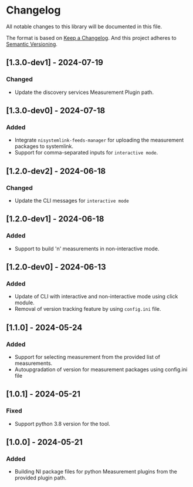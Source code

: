 # Changelog

All notable changes to this library will be documented in this file.

The format is based on [Keep a Changelog](http://keepachangelog.com/).
And this project adheres to [Semantic Versioning](https://semver.org/spec/v2.0.0.html).

## [1.3.0-dev1] - 2024-07-19

### Changed

- Update the discovery services Measurement Plugin path.

## [1.3.0-dev0] - 2024-07-18

### Added

- Integrate `nisystemlink-feeds-manager` for uploading the measurement packages to systemlink.
- Support for comma-separated inputs for `interactive mode`.

## [1.2.0-dev2] - 2024-06-18

### Changed

- Update the CLI messages for `interactive mode`

## [1.2.0-dev1] - 2024-06-18

### Added

- Support to build 'n' measurements in non-interactive mode.

## [1.2.0-dev0] - 2024-06-13

### Added

- Update of CLI with interactive and non-interactive mode using click module.
- Removal of version tracking feature by using `config.ini` file.

## [1.1.0] - 2024-05-24

### Added

- Support for selecting measurement from the provided list of measurements.
- Autoupgradation of version for measurement packages using config.ini file

## [1.0.1] - 2024-05-21

### Fixed

- Support python 3.8 version for the tool.

## [1.0.0] - 2024-05-21

### Added

- Building NI package files for python Measurement plugins from the provided plugin path.
